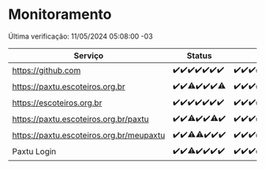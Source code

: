 # Monitoramento

Última verificação: 11/05/2024 05:08:00 -03

|Serviço|Status|Últimas 24h|
|---|---|---|
|https://github.com|<span title="2024-05-04: OK=24">✔️</span><span title="2024-05-05: OK=24">✔️</span><span title="2024-05-06: OK=24">✔️</span><span title="2024-05-07: OK=24">✔️</span><span title="2024-05-08: OK=24">✔️</span><span title="2024-05-09: OK=24">✔️</span><span title="2024-05-10: OK=8">✔️</span>|<span title="10/05/2024 05:09:00 -03 : 200">✔️</span><span title="10/05/2024 06:07:00 -03 : 200">✔️</span><span title="10/05/2024 07:06:00 -03 : 200">✔️</span><span title="10/05/2024 08:06:00 -03 : 200">✔️</span><span title="10/05/2024 09:11:00 -03 : 200">✔️</span><span title="10/05/2024 10:08:00 -03 : 200">✔️</span><span title="10/05/2024 11:05:00 -03 : 200">✔️</span><span title="10/05/2024 12:06:00 -03 : 200">✔️</span><span title="10/05/2024 13:08:00 -03 : 200">✔️</span><span title="10/05/2024 14:04:00 -03 : 200">✔️</span><span title="10/05/2024 15:08:00 -03 : 200">✔️</span><span title="10/05/2024 16:04:00 -03 : 200">✔️</span><span title="10/05/2024 17:06:00 -03 : 200">✔️</span><span title="10/05/2024 18:04:00 -03 : 200">✔️</span><span title="10/05/2024 19:06:00 -03 : 200">✔️</span><span title="10/05/2024 20:06:00 -03 : 200">✔️</span><span title="10/05/2024 21:30:00 -03 : 200">✔️</span><span title="10/05/2024 22:42:00 -03 : 200">✔️</span><span title="10/05/2024 23:17:00 -03 : 200">✔️</span><span title="11/05/2024 00:08:00 -03 : 200">✔️</span><span title="11/05/2024 01:07:00 -03 : 200">✔️</span><span title="11/05/2024 02:05:00 -03 : 200">✔️</span><span title="11/05/2024 03:07:00 -03 : 200">✔️</span><span title="11/05/2024 04:06:00 -03 : 200">✔️</span><span title="11/05/2024 05:08:00 -03 : 200">✔️</span>|
|https://paxtu.escoteiros.org.br|<span title="2024-05-04: OK=24">✔️</span><span title="2024-05-05: OK=24">✔️</span><span title="2024-05-06: OK=23, Falhas=1">⚠️</span><span title="2024-05-07: OK=24">✔️</span><span title="2024-05-08: OK=24">✔️</span><span title="2024-05-09: OK=24">✔️</span><span title="2024-05-10: OK=7, Falhas=1">⚠️</span>|<span title="10/05/2024 05:09:00 -03 : 200">✔️</span><span title="10/05/2024 06:07:00 -03 : 200">✔️</span><span title="10/05/2024 07:06:00 -03 : 200">✔️</span><span title="10/05/2024 08:06:00 -03 : 200">✔️</span><span title="10/05/2024 09:11:00 -03 : 200">✔️</span><span title="10/05/2024 10:08:00 -03 : 200">✔️</span><span title="10/05/2024 11:05:00 -03 : 200">✔️</span><span title="10/05/2024 12:06:00 -03 : 200">✔️</span><span title="10/05/2024 13:08:00 -03 : 200">✔️</span><span title="10/05/2024 14:04:00 -03 : 200">✔️</span><span title="10/05/2024 15:08:00 -03 : 200">✔️</span><span title="10/05/2024 16:04:00 -03 : 200">✔️</span><span title="10/05/2024 17:06:00 -03 : 200">✔️</span><span title="10/05/2024 18:04:00 -03 : 200">✔️</span><span title="10/05/2024 19:06:00 -03 : 200">✔️</span><span title="10/05/2024 20:06:00 -03 : 200">✔️</span><span title="10/05/2024 21:30:00 -03 : 200">✔️</span><span title="10/05/2024 22:42:00 -03 : 200">✔️</span><span title="10/05/2024 23:17:00 -03 : 200">✔️</span><span title="11/05/2024 00:08:00 -03 : 200">✔️</span><span title="11/05/2024 01:07:00 -03 : 200">✔️</span><span title="11/05/2024 02:05:00 -03 : 200">✔️</span><span title="11/05/2024 03:07:00 -03 : 200">✔️</span><span title="11/05/2024 04:06:00 -03 : 200">✔️</span><span title="11/05/2024 05:08:00 -03 : 200">✔️</span>|
|https://escoteiros.org.br|<span title="2024-05-04: OK=24">✔️</span><span title="2024-05-05: OK=24">✔️</span><span title="2024-05-06: OK=24">✔️</span><span title="2024-05-07: OK=24">✔️</span><span title="2024-05-08: OK=24">✔️</span><span title="2024-05-09: OK=24">✔️</span><span title="2024-05-10: OK=8">✔️</span>|<span title="10/05/2024 05:09:00 -03 : 200">✔️</span><span title="10/05/2024 06:07:00 -03 : 200">✔️</span><span title="10/05/2024 07:06:00 -03 : 200">✔️</span><span title="10/05/2024 08:06:00 -03 : 200">✔️</span><span title="10/05/2024 09:11:00 -03 : 200">✔️</span><span title="10/05/2024 10:08:00 -03 : 200">✔️</span><span title="10/05/2024 11:05:00 -03 : 200">✔️</span><span title="10/05/2024 12:06:00 -03 : 200">✔️</span><span title="10/05/2024 13:08:00 -03 : 200">✔️</span><span title="10/05/2024 14:04:00 -03 : 200">✔️</span><span title="10/05/2024 15:08:00 -03 : 200">✔️</span><span title="10/05/2024 16:04:00 -03 : 200">✔️</span><span title="10/05/2024 17:06:00 -03 : 200">✔️</span><span title="10/05/2024 18:04:00 -03 : 200">✔️</span><span title="10/05/2024 19:06:00 -03 : 200">✔️</span><span title="10/05/2024 20:06:00 -03 : 200">✔️</span><span title="10/05/2024 21:30:00 -03 : 200">✔️</span><span title="10/05/2024 22:42:00 -03 : 200">✔️</span><span title="10/05/2024 23:17:00 -03 : 200">✔️</span><span title="11/05/2024 00:08:00 -03 : 200">✔️</span><span title="11/05/2024 01:07:00 -03 : 200">✔️</span><span title="11/05/2024 02:05:00 -03 : 200">✔️</span><span title="11/05/2024 03:08:00 -03 : 200">✔️</span><span title="11/05/2024 04:06:00 -03 : 200">✔️</span><span title="11/05/2024 05:08:00 -03 : 200">✔️</span>|
|https://paxtu.escoteiros.org.br/paxtu|<span title="2024-05-04: OK=24">✔️</span><span title="2024-05-05: OK=24">✔️</span><span title="2024-05-06: OK=23, Falhas=1">⚠️</span><span title="2024-05-07: OK=24">✔️</span><span title="2024-05-08: OK=24">✔️</span><span title="2024-05-09: OK=23, Falhas=1">⚠️</span><span title="2024-05-10: OK=8">✔️</span>|<span title="10/05/2024 05:09:00 -03 : 200">✔️</span><span title="10/05/2024 06:07:00 -03 : 200">✔️</span><span title="10/05/2024 07:06:00 -03 : 200">✔️</span><span title="10/05/2024 08:06:00 -03 : 200">✔️</span><span title="10/05/2024 09:11:00 -03 : 200">✔️</span><span title="10/05/2024 10:08:00 -03 : 200">✔️</span><span title="10/05/2024 11:05:00 -03 : 200">✔️</span><span title="10/05/2024 12:06:00 -03 : 200">✔️</span><span title="10/05/2024 13:08:00 -03 : 200">✔️</span><span title="10/05/2024 14:04:00 -03 : 200">✔️</span><span title="10/05/2024 15:08:00 -03 : 200">✔️</span><span title="10/05/2024 16:04:00 -03 : 200">✔️</span><span title="10/05/2024 17:06:00 -03 : 200">✔️</span><span title="10/05/2024 18:04:00 -03 : 200">✔️</span><span title="10/05/2024 19:06:00 -03 : 200">✔️</span><span title="10/05/2024 20:06:00 -03 : 200">✔️</span><span title="10/05/2024 21:30:00 -03 : 200">✔️</span><span title="10/05/2024 22:42:00 -03 : 200">✔️</span><span title="10/05/2024 23:17:00 -03 : 200">✔️</span><span title="11/05/2024 00:08:00 -03 : 200">✔️</span><span title="11/05/2024 01:07:00 -03 : 200">✔️</span><span title="11/05/2024 02:05:00 -03 : 200">✔️</span><span title="11/05/2024 03:08:00 -03 : 200">✔️</span><span title="11/05/2024 04:07:00 -03 : 200">✔️</span><span title="11/05/2024 05:08:00 -03 : 200">✔️</span>|
|https://paxtu.escoteiros.org.br/meupaxtu|<span title="2024-05-04: OK=24">✔️</span><span title="2024-05-05: OK=24">✔️</span><span title="2024-05-06: OK=23, Falhas=1">⚠️</span><span title="2024-05-07: OK=23, Falhas=1">⚠️</span><span title="2024-05-08: OK=24">✔️</span><span title="2024-05-09: OK=24">✔️</span><span title="2024-05-10: OK=8">✔️</span>|<span title="10/05/2024 05:09:00 -03 : 200">✔️</span><span title="10/05/2024 06:07:00 -03 : 200">✔️</span><span title="10/05/2024 07:06:00 -03 : 200">✔️</span><span title="10/05/2024 08:06:00 -03 : 200">✔️</span><span title="10/05/2024 09:11:00 -03 : 200">✔️</span><span title="10/05/2024 10:08:00 -03 : 200">✔️</span><span title="10/05/2024 11:05:00 -03 : 200">✔️</span><span title="10/05/2024 12:06:00 -03 : 200">✔️</span><span title="10/05/2024 13:08:00 -03 : 200">✔️</span><span title="10/05/2024 14:04:00 -03 : 200">✔️</span><span title="10/05/2024 15:08:00 -03 : 200">✔️</span><span title="10/05/2024 16:04:00 -03 : 200">✔️</span><span title="10/05/2024 17:06:00 -03 : 200">✔️</span><span title="10/05/2024 18:04:00 -03 : 200">✔️</span><span title="10/05/2024 19:06:00 -03 : 200">✔️</span><span title="10/05/2024 20:06:00 -03 : 200">✔️</span><span title="10/05/2024 21:30:00 -03 : 200">✔️</span><span title="10/05/2024 22:42:00 -03 : 200">✔️</span><span title="10/05/2024 23:17:00 -03 : 200">✔️</span><span title="11/05/2024 00:08:00 -03 : 200">✔️</span><span title="11/05/2024 01:07:00 -03 : 200">✔️</span><span title="11/05/2024 02:05:00 -03 : 200">✔️</span><span title="11/05/2024 03:08:00 -03 : 200">✔️</span><span title="11/05/2024 04:07:00 -03 : 200">✔️</span><span title="11/05/2024 05:08:00 -03 : 200">✔️</span>|
|Paxtu Login|<span title="2024-05-04: OK=24">✔️</span><span title="2024-05-05: OK=24">✔️</span><span title="2024-05-06: OK=23, Falhas=1">⚠️</span><span title="2024-05-07: OK=24">✔️</span><span title="2024-05-08: OK=24">✔️</span><span title="2024-05-09: OK=24">✔️</span><span title="2024-05-10: OK=8">✔️</span>|<span title="10/05/2024 05:09:00 -03 : 200">✔️</span><span title="10/05/2024 06:07:00 -03 : 200">✔️</span><span title="10/05/2024 07:06:00 -03 : 200">✔️</span><span title="10/05/2024 08:06:00 -03 : 200">✔️</span><span title="10/05/2024 09:11:00 -03 : 200">✔️</span><span title="10/05/2024 10:08:00 -03 : 200">✔️</span><span title="10/05/2024 11:05:00 -03 : 200">✔️</span><span title="10/05/2024 12:06:00 -03 : 200">✔️</span><span title="10/05/2024 13:08:00 -03 : 200">✔️</span><span title="10/05/2024 14:04:00 -03 : 200">✔️</span><span title="10/05/2024 15:08:00 -03 : 200">✔️</span><span title="10/05/2024 16:04:00 -03 : 200">✔️</span><span title="10/05/2024 17:06:00 -03 : 200">✔️</span><span title="10/05/2024 18:04:00 -03 : 200">✔️</span><span title="10/05/2024 19:06:00 -03 : 200">✔️</span><span title="10/05/2024 20:06:00 -03 : 200">✔️</span><span title="10/05/2024 21:30:00 -03 : 200">✔️</span><span title="10/05/2024 22:42:00 -03 : 200">✔️</span><span title="10/05/2024 23:17:00 -03 : 200">✔️</span><span title="11/05/2024 00:08:00 -03 : 200">✔️</span><span title="11/05/2024 01:07:00 -03 : 200">✔️</span><span title="11/05/2024 02:05:00 -03 : 200">✔️</span><span title="11/05/2024 03:08:00 -03 : 200">✔️</span><span title="11/05/2024 04:07:00 -03 : 200">✔️</span><span title="11/05/2024 05:08:00 -03 : 200">✔️</span>|
